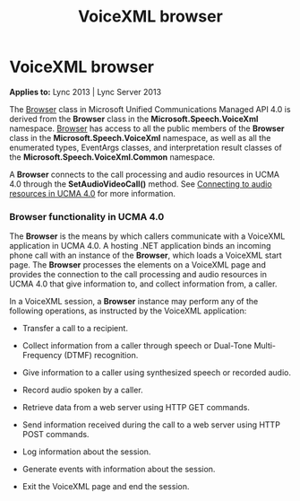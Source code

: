 ﻿---
title: VoiceXML browser
TOCTitle: VoiceXML browser
ms:assetid: ae93b7b5-3bc4-40a6-bf01-ed80182003b5
ms:mtpsurl: https://msdn.microsoft.com/en-us/library/Dn466125(v=office.15)
ms:contentKeyID: 57103418
ms.date: 07/25/2014
mtps_version: v=office.15
---

# VoiceXML browser


**Applies to:** Lync 2013 | Lync Server 2013

The [Browser](https://msdn.microsoft.com/en-us/library/gg452712\(v=office.15\)) class in Microsoft Unified Communications Managed API 4.0 is derived from the **Browser** class in the **Microsoft.Speech.VoiceXml** namespace. [Browser](https://msdn.microsoft.com/en-us/library/gg452712\(v=office.15\)) has access to all the public members of the **Browser** class in the **Microsoft.Speech.VoiceXml** namespace, as well as all the enumerated types, EventArgs classes, and interpretation result classes of the **Microsoft.Speech.VoiceXml.Common** namespace.

A **Browser** connects to the call processing and audio resources in UCMA 4.0 through the **SetAudioVideoCall()** method. See [Connecting to audio resources in UCMA 4.0](connecting-to-audio-resources-in-ucma-4-0.md) for more information.

### Browser functionality in UCMA 4.0

The **Browser** is the means by which callers communicate with a VoiceXML application in UCMA 4.0. A hosting .NET application binds an incoming phone call with an instance of the **Browser**, which loads a VoiceXML start page. The **Browser** processes the elements on a VoiceXML page and provides the connection to the call processing and audio resources in UCMA 4.0 that give information to, and collect information from, a caller.

In a VoiceXML session, a **Browser** instance may perform any of the following operations, as instructed by the VoiceXML application:

  - Transfer a call to a recipient.

  - Collect information from a caller through speech or Dual-Tone Multi-Frequency (DTMF) recognition.

  - Give information to a caller using synthesized speech or recorded audio.

  - Record audio spoken by a caller.

  - Retrieve data from a web server using HTTP GET commands.

  - Send information received during the call to a web server using HTTP POST commands.

  - Log information about the session.

  - Generate events with information about the session.

  - Exit the VoiceXML page and end the session.

